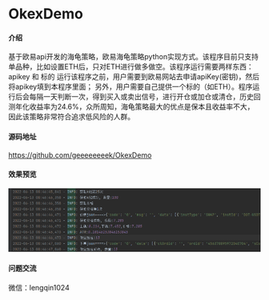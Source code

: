 # OkexDemo

#### 介绍
基于欧易api开发的海龟策略，欧易海龟策略python实现方式。该程序目前只支持单品种，比如设置ETH后，只对ETH进行做多做空。该程序运行需要两样东西：apikey 和 标的
运行该程序之前，用户需要到欧易网站去申请apiKey(密钥)，然后将apikey填到本程序里面； 另外，用户需要自己提供一个标的（如ETH）。程序运行后会每隔一天判断一次，得到买入或卖出信号，进行开仓或加仓或清仓，历史回测年化收益率为24.6%，众所周知，海龟策略最大的优点是保本且收益率不大，因此该策略非常符合追求低风险的人群。

#### 源码地址

https://github.com/geeeeeeeek/OkexDemo

#### 效果预览

![](https://github.com/geeeeeeeek/OkexDemo/blob/main/demo01.png)

#### 问题交流

微信：lengqin1024
 
